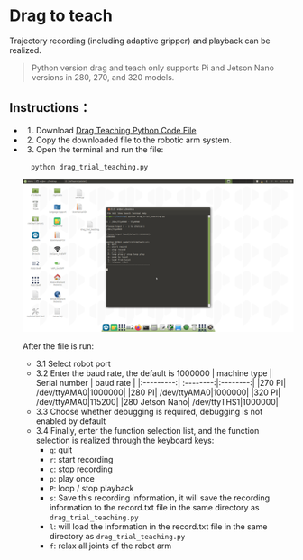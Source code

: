 # Drag to teach

Trajectory recording (including adaptive gripper) and playback can be realized.

> Python version drag and teach only supports Pi and Jetson Nano versions in 280, 270, and 320 models.

## Instructions：

- 1. Download [Drag Teaching Python Code File](https://github.com/elephantrobotics/pymycobot/blob/main/demo/drag_trial_teaching.py)
- 2. Copy the downloaded file to the robotic arm system.
- 3. Open the terminal and run the file:
  ```bash
    python drag_trial_teaching.py
  ```
    <img src="../resourse/7-ApplicationBasePython/drag.png" style="zoom:100%;" />
  
  After the file is run:
   - 3.1 Select robot port
   - 3.2 Enter the baud rate, the default is 1000000
        | machine type | Serial number | baud rate |
        |:---------:| :--------:|:--------:|
        |270 PI|  /dev/ttyAMA0|1000000|
        |280 PI|  /dev/ttyAMA0|1000000|
        |320 PI|  /dev/ttyAMA0|115200|
        |280 Jetson Nano|  /dev/ttyTHS1|1000000|
  - 3.3 Choose whether debugging is required, debugging is not enabled by default
  - 3.4 Finally, enter the function selection list, and the function selection is realized through the keyboard keys:
    - `q`: quit
    - `r`: start recording
    - `c`: stop recording
    - `p`: play once
    - `P`: loop / stop playback
    - `s`: Save this recording information, it will save the recording information to the record.txt file in the same directory as `drag_trial_teaching.py`
    - `l`: will load the information in the record.txt file in the same directory as `drag_trial_teaching.py`
    - `f`: relax all joints of the robot arm
